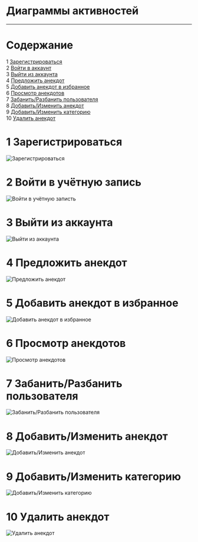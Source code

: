 # Диаграммы активностей
---

# Содержание
1 [Зарегистрироваться](#register)  
2 [Войти в аккаунт](#log_in_to_your_account)  
3 [Выйти из аккаунта](#sign_out_of_your_account)  
4 [Предложить анекдот](#offer_joke)  
5 [Добавить анекдот в избранное](#select_joke)  
6 [Просмотр анекдотов](#viewing_jokes)  
7 [Забанить/Разбанить пользователя](#ban_user)  
8 [Добавить/Изменить анекдот](#add_joke)  
9 [Добавить/Изменить категорию](#add_category)  
10 [Удалить анекдот](#delete_joke)  

<a name="reg"/>

# 1 Зарегистрироваться
![Зарегистрироваться](Activity.SingUp.png)

<a name="log_in_to_your_account"/>

# 2 Войти в учётную запись
![Войти в учётную записть](Activity.SignIn.png)

<a name="sign_out_of_your_account"/>

# 3 Выйти из аккаунта
![Выйти из аккаунта](Activity.SignOut.png)

<a name="offer_joke"/>

# 4 Предложить анекдот
![Предложить анекдот](Activity.OfferJoke.png)

<a name="select_joke"/>

# 5 Добавить анекдот в избранное
![Добавить анекдот в избранное](Activity.SaveJoke.png)

<a name="viewing_jokes"/>

# 6 Просмотр анекдотов
![Просмотр анекдотов](Activity.ShowJoke.png)

<a name="ban_user"/>

# 7 Забанить/Разбанить пользователя
![Забанить/Разбанить пользователя](Activity.ChangeStatus.png)

<a name="add_joke"/>

# 8 Добавить/Изменить анекдот
![Добавить/Изменить анекдот](Activity.EditJoke.png)

<a name="add_category"/>

# 9 Добавить/Изменить категорию
![Добавить/Изменить категорию](Activity.AddCategory.png)

<a name="delete_joke"/>

# 10 Удалить анекдот
![Удалить анекдот](Activity.DeleteJoke.png)
